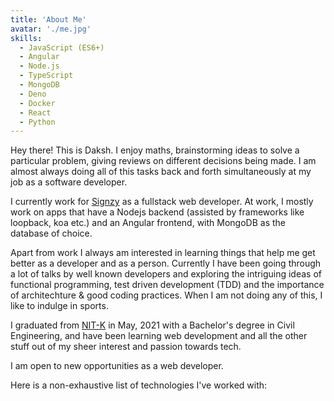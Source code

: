 ```yaml
---
title: 'About Me'
avatar: './me.jpg'
skills:
  - JavaScript (ES6+)
  - Angular
  - Node.js
  - TypeScript
  - MongoDB
  - Deno
  - Docker
  - React
  - Python
---
```


Hey there! This is Daksh. I enjoy maths, brainstorming ideas to solve a particular problem, giving reviews on different decisions being made. I am almost always doing all of this tasks back and forth simultaneously at my job as a software developer.

I currently work for [Signzy](https://signzy.com/) as a fullstack web developer. At work, I mostly work on apps that have a Nodejs backend (assisted by frameworks like loopback, koa etc.) and an Angular frontend, with MongoDB as the database of choice.

Apart from work I always am interested in learning things that help me get better as a developer and as a person. Currently I have been going through a lot of talks by well known developers and exploring the intriguing ideas of functional programming, test driven development (TDD) and the importance of architechture & good coding practices. When I am not doing any of this, I like to indulge in sports.

I graduated from [NIT-K](https://www.nitk.ac.in) in May, 2021 with a Bachelor's degree in Civil Engineering, and have been learning web development and all the other stuff out of my sheer interest and passion towards tech.

I am open to new opportunities as a web developer.

Here is a non-exhaustive list of technologies I've worked with:
